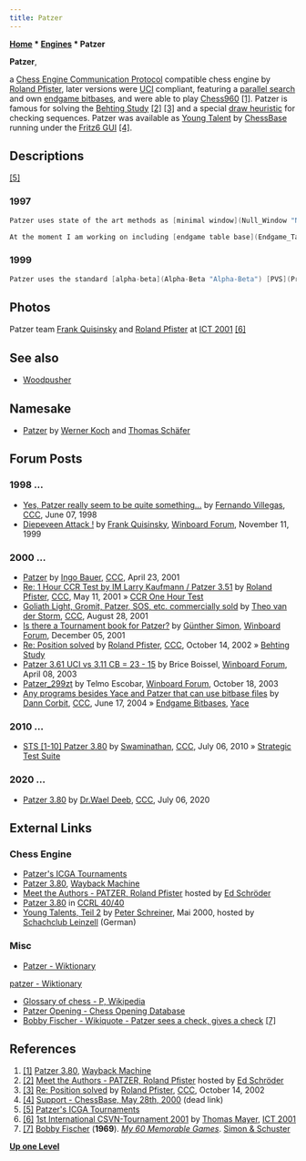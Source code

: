 ```yaml
---
title: Patzer
---
```

**[Home](Home "Home") \* [Engines](Engines "Engines") \* Patzer**


**Patzer**,  

a [Chess Engine Communication Protocol](Chess_Engine_Communication_Protocol "Chess Engine Communication Protocol") compatible chess engine by [Roland Pfister](Roland_Pfister "Roland Pfister"), later versions were [UCI](UCI "UCI") compliant, featuring a [parallel search](Parallel_Search "Parallel Search") and own [endgame bitbases](Endgame_Bitbases "Endgame Bitbases"), and were able to play [Chess960](Chess960 "Chess960") <a id="cite-note-1" href="#cite-ref-1">[1]</a>. Patzer is famous for solving the [Behting Study](Behting_Study "Behting Study") <a id="cite-note-2" href="#cite-ref-2">[2]</a> <a id="cite-note-3" href="#cite-ref-3">[3]</a> and a special [draw heuristic](Draw "Draw") for checking sequences. Patzer was available as [Young Talent](ChessBase#YoungTalents "ChessBase") by [ChessBase](ChessBase "ChessBase") running under the [Fritz6 GUI](Fritz#FritzGUI "Fritz") <a id="cite-note-4" href="#cite-ref-4">[4]</a>. 



## Descriptions


<a id="cite-note-5" href="#cite-ref-5">[5]</a>



### 1997



```C++
Patzer uses state of the art methods as [minimal window](Null_Window "Null Window"), [hash tables](Hash_Table "Hash Table"), [history table](History_Heuristic "History Heuristic"), [static exchange evaluation](Static_Exchange_Evaluation "Static Exchange Evaluation") with [bitboards](Bitboards "Bitboards"), various [extensions](Extensions "Extensions"), [recursive nullmove](Null_Move_Pruning "Null Move Pruning") . It has small databases for [KPK](KPK "KPK") and [KPKP](index.php?title=KPKP&action=edit&redlink=1 "KPKP (page does not exist)") with blocked pawns to decide if it is a win or not. Additionally it can use [Thompson's](Ken_Thompson "Ken Thompson") Endgame CDs at [ply](Ply "Ply") 0.

```


```C++
At the moment I am working on including [endgame table base](Endgame_Tablebases "Endgame Tablebases") support. Patzer has a text interface a well as [GUIs](GUI "GUI") for [DOS](MS-DOS "MS-DOS"), [Windows](Windows "Windows"), OS/2 and [X11](index.php?title=X11&action=edit&redlink=1 "X11 (page does not exist)"). It can read/write [PGN](Portable_Game_Notation "Portable Game Notation") and [EPD](Extended_Position_Description "Extended Position Description") files. It has an Interface for [Autoplayer232](Auto232 "Auto232") and for [XBoard](XBoard "XBoard")/[WinBoard](WinBoard "WinBoard"). It has knowledge of the ["wrong" bishop](Wrong_Color_Bishop_and_Rook_Pawn "Wrong Color Bishop and Rook Pawn") in endgames. A [Hypertext](https://en.wikipedia.org/wiki/Hypertext) User Online Manual is available in German for [DOS](MS-DOS "MS-DOS"), [Windows](Windows "Windows"), OS/2 and [Unix](Unix "Unix"). 

```

### 1999



```C++
Patzer uses the standard [alpha-beta](Alpha-Beta "Alpha-Beta") [PVS](Principal_Variation_Search "Principal Variation Search") search, enhanced by [hashtables](Hash_Table "Hash Table") (4 retries replacement scheme), [recursive nullmove](Null_Move_Pruning "Null Move Pruning") ([R](Depth_Reduction_R "Depth Reduction R")=2) with verification if only one piece present, special [pruning](Pruning "Pruning") heuristic for [ALL-nodes](Node_Types#ALL "Node Types"), various [extensions](Extensions "Extensions"). It also uses a special [material hash table](Material_Hash_Table "Material Hash Table") to adjust the [material](Material "Material") balance values for certain [endgames](Endgame "Endgame") where the "usual" values do not apply. It values [king safety](King_Safety "King Safety") and [passed pawns](Passed_Pawn "Passed Pawn") rather high (too high?). It is a [incremental](Incremental_Updates "Incremental Updates") [bitboard](Bitboards "Bitboards") program with [attack tables](Attack_and_Defend_Maps "Attack and Defend Maps") that are also used during [move generation](Move_Generation "Move Generation") and [sorting](Move_Ordering "Move Ordering"). 

```

## Photos


 [](http://www.quarkchess.de/csvn2001/body_index.html) 
Patzer team [Frank Quisinsky](Frank_Quisinsky "Frank Quisinsky") and [Roland Pfister](Roland_Pfister "Roland Pfister") at [ICT 2001](ICT_2001 "ICT 2001") <a id="cite-note-6" href="#cite-ref-6">[6]</a>



## See also


* [Woodpusher](Woodpusher "Woodpusher")


## Namesake


* [Patzer](index.php?title=Patzer_(K)&action=edit&redlink=1 "Patzer (K) (page does not exist)") by [Werner Koch](Werner_Koch "Werner Koch") and [Thomas Schäfer](index.php?title=Thomas_Sch%C3%A4fer&action=edit&redlink=1 "Thomas Schäfer (page does not exist)")


## Forum Posts


### 1998 ...


* [Yes, Patzer really seem to be quite something...](https://www.stmintz.com/ccc/index.php?id=20150) by [Fernando Villegas](Fernando_Villegas "Fernando Villegas"), [CCC](CCC "CCC"), June 07, 1998
* [Diepeveen Attack !](http://www.open-aurec.com/wbforum/viewtopic.php?f=18&t=30531&p=115980) by [Frank Quisinsky](Frank_Quisinsky "Frank Quisinsky"), [Winboard Forum](Computer_Chess_Forums "Computer Chess Forums"), November 11, 1999


### 2000 ...


* [Patzer](https://www.stmintz.com/ccc/index.php?id=165577) by [Ingo Bauer](Ingo_Bauer "Ingo Bauer"), [CCC](CCC "CCC"), April 23, 2001
* [Re: 1 Hour CCR Test by IM Larry Kaufmann / Patzer 3.51](https://www.stmintz.com/ccc/index.php?id=169171) by [Roland Pfister](Roland_Pfister "Roland Pfister"), [CCC](CCC "CCC"), May 11, 2001 » [CCR One Hour Test](CCR_One_Hour_Test "CCR One Hour Test")
* [Goliath Light, Gromit, Patzer, SOS, etc. commercially sold](https://www.stmintz.com/ccc/index.php?id=186009) by [Theo van der Storm](Theo_van_der_Storm "Theo van der Storm"), [CCC](CCC "CCC"), August 28, 2001
* [Is there a Tournament book for Patzer?](http://www.open-aurec.com/wbforum/viewtopic.php?f=18&t=35220&p=133316) by [Günther Simon](G%C3%BCnther_Simon "Günther Simon"), [Winboard Forum](Computer_Chess_Forums "Computer Chess Forums"), December 05, 2001
* [Re: Position solved](https://www.stmintz.com/ccc/index.php?id=259020) by [Roland Pfister](Roland_Pfister "Roland Pfister"), [CCC](CCC "CCC"), October 14, 2002 » [Behting Study](Behting_Study "Behting Study")
* [Patzer 3.61 UCI vs 3.11 CB = 23 - 15](http://www.open-aurec.com/wbforum/viewtopic.php?f=18&t=42137&p=160957) by Brice Boissel, [Winboard Forum](Computer_Chess_Forums "Computer Chess Forums"), April 08, 2003
* [Patzer\_299zt](http://www.open-aurec.com/wbforum/viewtopic.php?f=18&t=44653&p=170186) by Telmo Escobar, [Winboard Forum](Computer_Chess_Forums "Computer Chess Forums"), October 18, 2003
* [Any programs besides Yace and Patzer that can use bitbase files](https://www.stmintz.com/ccc/index.php?id=370997) by [Dann Corbit](Dann_Corbit "Dann Corbit"), [CCC](CCC "CCC"), June 17, 2004 » [Endgame Bitbases](Endgame_Bitbases "Endgame Bitbases"), [Yace](Yace "Yace")


### 2010 ...


* [STS [1-10] Patzer 3.80](http://www.talkchess.com/forum/viewtopic.php?t=35320) by [Swaminathan](Swaminathan_Natarajan "Swaminathan Natarajan"), [CCC](CCC "CCC"), July 06, 2010 » [Strategic Test Suite](Strategic_Test_Suite "Strategic Test Suite")


### 2020 ...


* [Patzer 3.80](http://www.talkchess.com/forum3/viewtopic.php?f=2&t=74394) by [Dr.Wael Deeb](index.php?title=Dr.Wael_Deeb&action=edit&redlink=1 "Dr.Wael Deeb (page does not exist)"), [CCC](CCC "CCC"), July 06, 2020


## External Links


### Chess Engine


* [Patzer's ICGA Tournaments](https://www.game-ai-forum.org/icga-tournaments/program.php?id=19)
* [Patzer 3.80](http://web.archive.org/web/20090430124900/http://www.superchessengine.com/patzer.htm), [Wayback Machine](https://en.wikipedia.org/wiki/Wayback_Machine)
* [Meet the Authors - PATZER, Roland Pfister](http://www.rebel.nl/authors.htm) hosted by [Ed Schröder](Ed_Schroder "Ed Schroder")
* [Patzer 3.80](http://www.computerchess.org.uk/ccrl/4040/cgi/engine_details.cgi?print=Details&eng=Patzer%203.80) in [CCRL 40/40](CCRL "CCRL")
* [Young Talents, Teil 2](http://scleinzell.schachvereine.de/p_spielprogramme/youngtal_b.shtml) by [Peter Schreiner](Peter_Schreiner "Peter Schreiner"), Mai 2000, hosted by [Schachclub Leinzell](http://scleinzell.schachvereine.de/home/news.shtml) (German)


### Misc


* [Patzer - Wiktionary](https://en.wiktionary.org/wiki/Patzer)


 [patzer - Wiktionary](https://en.wiktionary.org/wiki/patzer)
* [Glossary of chess - P, Wikipedia](https://en.wikipedia.org/wiki/Glossary_of_chess#P)
* [Patzer Opening - Chess Opening Database](http://www.chessvideos.tv/chess-opening-database/search/Patzer-Opening)
* [Bobby Fischer - Wikiquote - Patzer sees a check, gives a check](https://en.wikiquote.org/wiki/Bobby_Fischer) <a id="cite-note-7" href="#cite-ref-7">[7]</a>


## References


1. <a id="cite-ref-1" href="#cite-note-1">[1]</a> [Patzer 3.80](http://web.archive.org/web/20090430124900/http://www.superchessengine.com/patzer.htm), [Wayback Machine](https://en.wikipedia.org/wiki/Wayback_Machine)
2. <a id="cite-ref-2" href="#cite-note-2">[2]</a> [Meet the Authors - PATZER, Roland Pfister](http://www.rebel.nl/authors.htm) hosted by [Ed Schröder](Ed_Schroder "Ed Schroder")
3. <a id="cite-ref-3" href="#cite-note-3">[3]</a> [Re: Position solved](https://www.stmintz.com/ccc/index.php?id=259020) by [Roland Pfister](Roland_Pfister "Roland Pfister"), [CCC](CCC "CCC"), October 14, 2002
4. <a id="cite-ref-4" href="#cite-note-4">[4]</a> [Support - ChessBase, May 28th, 2000](http://www.chessbase.com/support/support.asp?pid=100) (dead link)
5. <a id="cite-ref-5" href="#cite-note-5">[5]</a> [Patzer's ICGA Tournaments](https://www.game-ai-forum.org/icga-tournaments/program.php?id=19)
6. <a id="cite-ref-6" href="#cite-note-6">[6]</a> [1st International CSVN-Tournament 2001](http://www.quarkchess.de/csvn2001/body_index.html) by [Thomas Mayer](Thomas_Mayer "Thomas Mayer"), [ICT 2001](ICT_2001 "ICT 2001")
7. <a id="cite-ref-7" href="#cite-note-7">[7]</a> [Bobby Fischer](https://en.wikipedia.org/wiki/Bobby_Fischer) (**1969**). *[My 60 Memorable Games](https://en.wikipedia.org/wiki/My_60_Memorable_Games)*. [Simon & Schuster](https://en.wikipedia.org/wiki/Simon_%26_Schuster)

**[Up one Level](Engines "Engines")**







 
